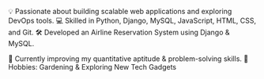 💡 Passionate about building scalable web applications and exploring DevOps tools.
💻 Skilled in Python, Django, MySQL, JavaScript, HTML, CSS, and Git.
🛠️ Developed an Airline Reservation System using Django & MySQL.

🌱 Currently improving my quantitative aptitude & problem-solving skills.
🌿 Hobbies: Gardening & Exploring New Tech Gadgets
